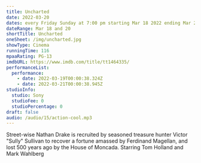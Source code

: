```yaml
---
title: Uncharted
date: 2022-03-20
dates: every Friday Sunday at 7:00 pm starting Mar 18 2022 ending Mar 20 2022
dateRange: Mar 18 and 20
shortTitle: Uncharted
oneSheet: /img/uncharted.jpg
showType: Cinema
runningTime: 116
mpaaRating: PG-13
imdbURL: https://www.imdb.com/title/tt1464335/
performanceList:
  performance:
    - date: 2022-03-19T00:00:38.324Z
    - date: 2022-03-21T00:00:38.945Z
studioInfo:
  studio: Sony
  studioFee: 0
  studioPercentage: 0
draft: false
audio: /audio/15/action-cool.mp3
---
```

Street-wise Nathan Drake is recruited by seasoned treasure hunter Victor "Sully" Sullivan to recover a fortune amassed by Ferdinand Magellan, and lost 500 years ago by the House of Moncada. Starring Tom Holland and Mark Wahlberg
